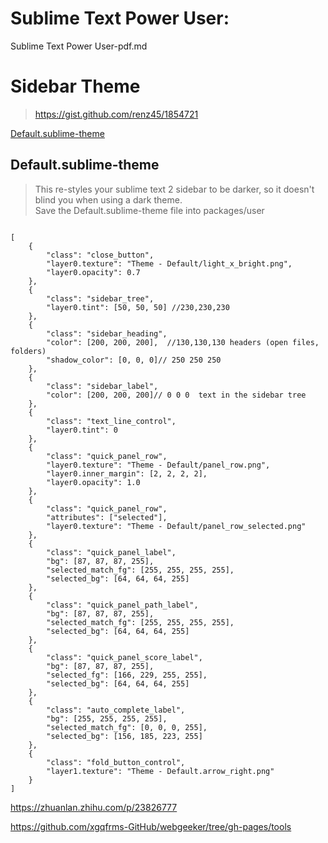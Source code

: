 # Sublime Text Power User:


Sublime Text Power User-pdf.md




#  Sidebar Theme


> https://gist.github.com/renz45/1854721


[Default.sublime-theme](Default.sublime-theme)


## Default.sublime-theme
> This re-styles your sublime text 2 sidebar to be darker, so it doesn't blind you when using a dark theme.  
> Save the Default.sublime-theme file into packages/user  

```code

[
    {
        "class": "close_button",
        "layer0.texture": "Theme - Default/light_x_bright.png",
        "layer0.opacity": 0.7
    },
    {
        "class": "sidebar_tree",
        "layer0.tint": [50, 50, 50] //230,230,230
    },
    {
        "class": "sidebar_heading",
        "color": [200, 200, 200],  //130,130,130 headers (open files, folders)
        "shadow_color": [0, 0, 0]// 250 250 250
    },
    {
        "class": "sidebar_label",
        "color": [200, 200, 200]// 0 0 0  text in the sidebar tree
    },
    {
        "class": "text_line_control",
        "layer0.tint": 0
    },
    {
        "class": "quick_panel_row",
        "layer0.texture": "Theme - Default/panel_row.png",
        "layer0.inner_margin": [2, 2, 2, 2],
        "layer0.opacity": 1.0
    },
    {
        "class": "quick_panel_row",
        "attributes": ["selected"],
        "layer0.texture": "Theme - Default/panel_row_selected.png"
    },
    {
        "class": "quick_panel_label",
        "bg": [87, 87, 87, 255],
        "selected_match_fg": [255, 255, 255, 255],
        "selected_bg": [64, 64, 64, 255]
    },
    {
        "class": "quick_panel_path_label",
        "bg": [87, 87, 87, 255],
        "selected_match_fg": [255, 255, 255, 255],
        "selected_bg": [64, 64, 64, 255]
    },
    {
        "class": "quick_panel_score_label",
        "bg": [87, 87, 87, 255],
        "selected_fg": [166, 229, 255, 255],
        "selected_bg": [64, 64, 64, 255]
    },
    {
        "class": "auto_complete_label",
        "bg": [255, 255, 255, 255],
        "selected_match_fg": [0, 0, 0, 255],
        "selected_bg": [156, 185, 223, 255]
    },
    {
        "class": "fold_button_control",
        "layer1.texture": "Theme - Default.arrow_right.png"
    }
]
``` 



https://zhuanlan.zhihu.com/p/23826777  

https://github.com/xgqfrms-GitHub/webgeeker/tree/gh-pages/tools   







